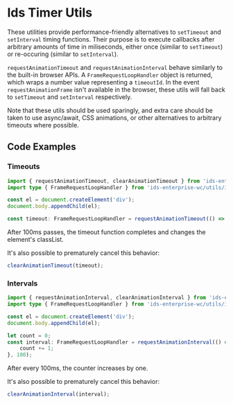 # Ids Timer Utils

These utilities provide performance-friendly alternatives to `setTimeout` and `setInterval` timing functions.  Their purpose is to execute callbacks after arbitrary amounts of time in miliseconds, either once (similar to `setTimeout`) or re-occuring (similar to `setInterval`).

`requestAnimationTimeout` and `requestAnimationInterval` behave similarly to the built-in browser APIs.  A `FrameRequestLoopHandler` object is returned, which wraps a number value representing a `timeoutId`.  In the event `requestAnimationFrame` isn't available in the browser, these utils will fall back to `setTimeout` and `setInterval` respectively.

Note that these utils should be used sparingly, and extra care should be taken to use async/await, CSS animations, or other alternatives to arbitrary timeouts where possible.

## Code Examples

### Timeouts

```ts
import { requestAnimationTimeout, clearAnimationTimeout } from 'ids-enterprise-wc/utils/ids-timer-utils/ids-timer-utils';
import type { FrameRequestLoopHandler } from 'ids-enterprise-wc/utils/ids-timer-utils/ids-timer-utils';

const el = document.createElement('div');
document.body.appendChild(el);

const timeout: FrameRequestLoopHandler = requestAnimationTimeout(() => el.classList.add('100-ms-old'), 100);
```

After 100ms passes, the timeout function completes and changes the element's classList.

It's also possible to prematurely cancel this behavior:

```ts
clearAnimationTimeout(timeout);
```

### Intervals

```ts
import { requestAnimationInterval, clearAnimationInterval } from 'ids-enterprise-wc/utils/ids-timer-utils/ids-timer-utils';
import type { FrameRequestLoopHandler } from 'ids-enterprise-wc/utils/ids-timer-utils/ids-timer-utils';

const el = document.createElement('div');
document.body.appendChild(el);

let count = 0;
const interval: FrameRequestLoopHandler = requestAnimationInterval(() => {
    count += 1;
}, 100);
```

After every 100ms, the counter increases by one.

It's also possible to prematurely cancel this behavior:

```ts
clearAnimationInterval(interval);
```
